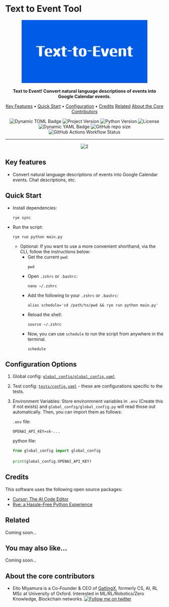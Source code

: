 # Text to Event Tool

<p align="center">
  <img src="media/banner.png" alt="2" width="400">
</p>

<p align="center">
<b>Text to Event! Convert natural language descriptions of events into Google Calendar events. </b>
</p>

<p align="center">
<p align="center">
  <a href="#key-features">Key Features</a> •
  <a href="#quick-start">Quick Start</a> •
  <a href="#configuration-options">Configuration</a> •
  <a href="#credits">Credits</a>
  <a href="#related">Related</a>
  <a href="#about-the-core-contributors">About the Core Contributors</a>
</p>

</p>

<p align="center">
  <img src="https://img.shields.io/badge/dynamic/toml?url=https%3A%2F%2Fraw.githubusercontent.com%2FMiyamura80%2FPython-Template%2Fmain%2Fpyproject.toml&query=%24.project.name&label=Project Name&color=purple" alt="Dynamic TOML Badge">
  <img alt="Project Version" src="https://img.shields.io/badge/dynamic/toml?url=https%3A%2F%2Fraw.githubusercontent.com%2FMiyamura80%2FPython-Template%2Fmain%2Fpyproject.toml&query=%24.project.version&label=version&color=blue">
  <img alt="Python Version" src="https://img.shields.io/badge/dynamic/toml?url=https%3A%2F%2Fraw.githubusercontent.com%2FMiyamura80%2FPython-Template%2Fmain%2Fpyproject.toml&query=%24.project['requires-python']&label=python&logo=python&color=blue">
  <img src="https://img.shields.io/badge/License-MIT-blue" alt="License">
  <img alt="Dynamic YAML Badge" src="https://img.shields.io/badge/dynamic/yaml?url=https%3A%2F%2Fraw.githubusercontent.com%2FMiyamura80%2FPython-Template%2Fmain%2Fglobal_config%2Fglobal_config.yaml&query=%24%5B%27model_name%27%5D&label=Model in Use&color=yellow">
  <img alt="GitHub repo size" src="https://img.shields.io/github/repo-size/Miyamura80/Python-Template">
  <img alt="GitHub Actions Workflow Status" src="https://img.shields.io/github/actions/workflow/status/Miyamura80/Python-Template/test_target_tests.yaml?branch=main">

</p>

--- 

<p align="center">
  <img src="media/demo.gif" alt="2" width="400">
</p>


## Key features

- Convert natural language descriptions of events into Google Calendar events. Chat descriptions, etc.


## Quick Start

- Install dependencies:
  ```
  rye sync
  ```

- Run the script:
  ```
  rye run python main.py
  ```
  - Optional: If you want to use a more convenient shorthand, via the CLI, follow the instructions below:
    - Get the current `pwd`:  
      ```
      pwd
      ```
    - Open `.zshrc` or `.bashrc`:
      ```
      nano ~/.zshrc
      ```
    - Add the following to your `.zshrc` or `.bashrc`:
      ```
      alias schedule='cd /path/to/pwd && rye run python main.py'
      ```
    - Reload the shell:
      ```
      source ~/.zshrc
      ```
    - Now, you can use `schedule` to run the script from anywhere in the terminal.
      ```
      schedule
      ```


## Configuration Options

1. Global config: [`global_config/global_config.yaml`](global_config/global_config.yaml)
2. Test config: [`tests/config.yaml`](tests/config.yaml) - these are configurations specific to the tests.
3. Environment Variables: Store environmnent variables in `.env` (Create this if not exists) and `global_config/global_config.py`  will read those out automatically. Then, you can import them as follows:

    `.env` file:
    ```env
    OPENAI_API_KEY=sk-...
    ```
    python file:
    ```python
    from global_config import global_config

    print(global_config.OPENAI_API_KEY)
    ```

## Credits

This software uses the following open source packages:
- [Cursor: The AI Code Editor](cursor.com)
- [Rye: a Hassle-Free Python Experience](https://rye.astral.sh/)


## Related

Coming soon...

## You may also like...

Coming soon...


## About the core contributors

- Eito Miyamura is a Co-Founder & CEO of [GatlingX](x.com/gatling_x), formerly CS, AI, RL MSc at University of Oxford. Interested in ML/RL/Robotics/Zero Knowledge, Blockchain networks. [![Follow me on twitter](https://img.shields.io/badge/Twitter-1DA1F2?style=for-the-badge&logo=twitter&logoColor=white)](https://twitter.com/Eito_Miyamura)
